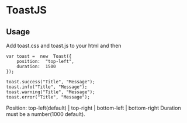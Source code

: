 ﻿# ToastJS

## Usage

Add toast.css and toast.js to your html and then

    
    var toast =  new  Toast({
	    position:  "top-left",
	    duration:  1500
    });
        
    toast.success("Title", "Message");
    toast.info("Title", "Message");
    toast.warning("Title", "Message");
    toast.error("Title", "Message");
    
  

Position: top-left(default) | top-right | bottom-left | bottom-right 
Duration must be a number(1000 default).
